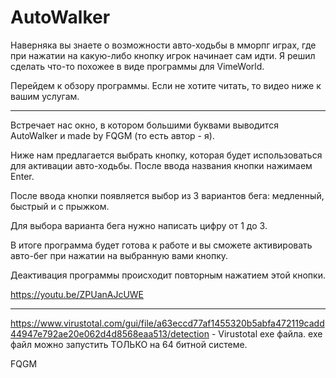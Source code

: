 # AutoWalker

Наверняка вы знаете о возможности авто-ходьбы в мморпг играх, где при нажатии на какую-либо кнопку игрок начинает сам идти.
Я решил сделать что-то похожее в виде программы для VimeWorld.

Перейдем к обзору программы.
Если не хотите читать, то видео ниже к вашим услугам.

--------------------
Встречает нас окно, в котором большими буквами выводится AutoWalker и made by FQGM (то есть автор - я).

Ниже нам предлагается выбрать кнопку, которая будет использоваться для активации авто-ходьбы. После ввода названия кнопки нажимаем Enter.

После ввода кнопки появляется выбор из 3 вариантов бега: медленный, быстрый и с прыжком.

Для выбора варианта бега нужно написать цифру от 1 до 3.

В итоге программа будет готова к работе и вы сможете активировать авто-бег при нажатии на выбранную вами кнопку.

Деактивация программы происходит повторным нажатием этой кнопки.

https://youtu.be/ZPUanAJcUWE

--------------------

https://www.virustotal.com/gui/file/a63eccd77af1455320b5abfa472119cadd44947e792ae20e062d4d8568eaa513/detection - Virustotal exe файла.
exe файл можно запустить ТОЛЬКО на 64 битной системе.


FQGM
